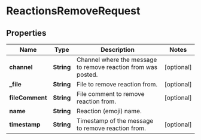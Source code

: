 

# ReactionsRemoveRequest


## Properties

| Name | Type | Description | Notes |
|------------ | ------------- | ------------- | -------------|
|**channel** | **String** | Channel where the message to remove reaction from was posted. |  [optional] |
|**_file** | **String** | File to remove reaction from. |  [optional] |
|**fileComment** | **String** | File comment to remove reaction from. |  [optional] |
|**name** | **String** | Reaction (emoji) name. |  |
|**timestamp** | **String** | Timestamp of the message to remove reaction from. |  [optional] |



